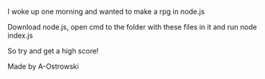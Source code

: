 I woke up one morning and wanted to make a rpg in node.js

Download node.js, open cmd to the folder with these files in it and run node index.js

So try and get a high score!

Made by A-Ostrowski
